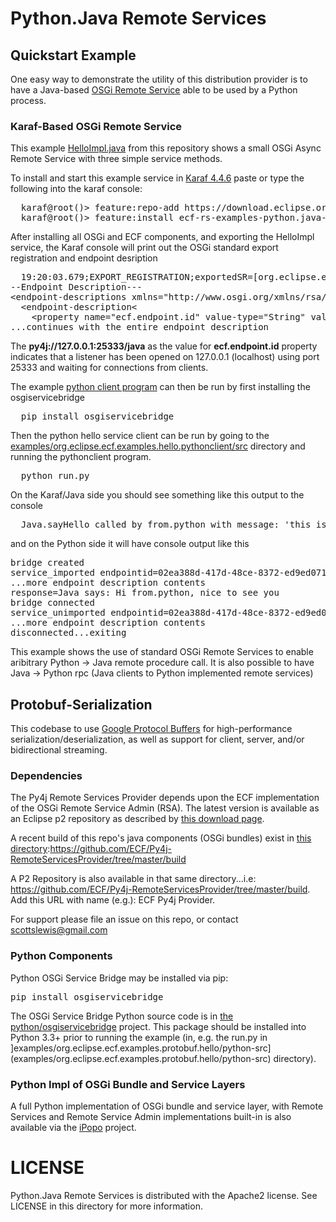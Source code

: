 Python.Java Remote Services
===========================

## Quickstart Example

One easy way to demonstrate the utility of this distribution provider is to have a Java-based [OSGi Remote Service](https://docs.osgi.org/specification/osgi.cmpn/8.0.0/service.remoteservices.html) able to be used by a Python process.

### Karaf-Based OSGi Remote Service

This example  [HelloImpl.java](https://github.com/ECF/Py4j-RemoteServicesProvider/blob/master/examples/org.eclipse.ecf.examples.hello.javahost/src/org/eclipse/ecf/examples/hello/javahost/HelloImpl.java) from this repository shows a small OSGi Async Remote Service with three simple service methods.

To install and start this example service in [Karaf 4.4.6](https://karaf.apache.org/download) paste or type the following into the karaf console:

<pre>
  karaf@root()&gt; feature:repo-add https://download.eclipse.org/rt/ecf/latest/karaf-features.xml
  karaf@root()&gt; feature:install ecf-rs-examples-python.java-hello
</pre>

After installing all OSGi and ECF components, and exporting the HelloImpl service, the Karaf console will print out the OSGi standard export registration and  endpoint desription

<pre>
  19:20:03.679;EXPORT_REGISTRATION;exportedSR=[org.eclipse.ecf.examples.hello.IHello];cID=URIID [uri=py4j://127.0.0.1:25333/java];rsId=1
--Endpoint Description---
&lt;endpoint-descriptions xmlns="http://www.osgi.org/xmlns/rsa/v1.0.0"&gt;
  &lt;endpoint-description&lt;
    &lt;property name="ecf.endpoint.id" value-type="String" value="py4j://127.0.0.1:25333/java"/&gt;
...continues with the entire endpoint description  
</pre>

The **py4j://127.0.0.1:25333/java** as the value for **ecf.endpoint.id** property indicates that a listener has been opened on 127.0.0.1 (localhost) using port 25333 and waiting for connections from clients.

The example [python client program](examples/org.eclipse.ecf.examples.hello.pythonclient/src/run.py) can then be run 
by first installing the osgiservicebridge

<pre>
  pip install osgiservicebridge
</pre>

Then the python hello service client can be run by going to the [examples/org.eclipse.ecf.examples.hello.pythonclient/src](examples/org.eclipse.ecf.examples.hello.pythonclient/src) directory and running the pythonclient program.

<pre>
  python run.py
</pre>

On the Karaf/Java side you should see something like this output to the console

<pre>
  Java.sayHello called by from.python with message: 'this is a big hello from Python!!!'
</pre>

and on the Python side it will have console output like this

<pre>
bridge created
service_imported endpointid=02ea388d-417d-48ce-8372-ed9ed0714bb4;proxy=org.eclipse.ecf.examples.hello.javahost.HelloImpl@59f0e37d;endpoint_props={'objectClass': 
...more endpoint description contents
response=Java says: Hi from.python, nice to see you
bridge connected
service_unimported endpointid=02ea388d-417d-48ce-8372-ed9ed0714bb4;proxy=org.eclipse.ecf.examples.hello.javahost.HelloImpl@59f0e37d;endpoint_props={'objectClass': 
...more endpoint description contents
disconnected...exiting
</pre>

This example shows the use of standard OSGi Remote Services to enable aribitrary Python -> Java remote procedure call.  It is also possible to have Java -> Python rpc (Java clients to Python implemented remote services)

## Protobuf-Serialization

This codebase to use [Google Protocol Buffers](https://protobuf.dev/) for high-performance serialization/deserialization, as well as support for client, server, and/or bidirectional streaming.

### Dependencies

The Py4j Remote Services Provider depends upon the ECF implementation of the OSGi Remote Service Admin (RSA).   The latest version is available as an Eclipse p2 repository as described by [this download page](https://www.eclipse.org/ecf/downloads.php).

A recent build of this repo's java components (OSGi bundles) exist in [this directory](https://github.com/ECF/Py4j-RemoteServicesProvider/tree/master/build):https://github.com/ECF/Py4j-RemoteServicesProvider/tree/master/build

A P2 Repository is also available in that same directory...i.e:  https://github.com/ECF/Py4j-RemoteServicesProvider/tree/master/build.  Add this URL with name (e.g.):  ECF Py4j Provider.

For support please file an issue on this repo, or contact [scottslewis@gmail.com](mailto:scottslewis@gmail.com)

### Python Components

Python OSGi Service Bridge may be installed via pip:

<pre>
pip install osgiservicebridge
</pre>

The OSGi Service Bridge Python source code is in [the python/osgiservicebridge](https://github.com/ECF/Py4j-RemoteServicesProvider/tree/master/python/osgiservicebridge) project.   This package should be installed into Python 3.3+ prior to running the example (in, e.g. the run.py in ]examples/org.eclipse.ecf.examples.protobuf.hello/python-src](examples/org.eclipse.ecf.examples.protobuf.hello/python-src) directory).

### Python Impl of OSGi Bundle and Service Layers

A full Python implementation of OSGi bundle and service layer, with Remote Services and Remote Service Admin implementations built-in is also available via the [iPopo](https://ipopo.readthedocs.io/en/1.0.1/) project.

LICENSE
=======

Python.Java Remote Services is distributed with the Apache2 license. See LICENSE in this directory for more
information.

